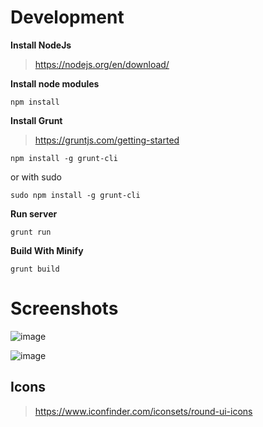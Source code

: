 # Development

**Install NodeJs**
> https://nodejs.org/en/download/

**Install node modules**
```
npm install
```

**Install Grunt**
> https://gruntjs.com/getting-started
```
npm install -g grunt-cli
```
or with sudo
```
sudo npm install -g grunt-cli
```

**Run server**
```
grunt run
```

**Build With Minify**
```
grunt build
```

# Screenshots

![image](https://user-images.githubusercontent.com/31927632/127630897-0863b624-6b18-4800-85f0-aa686a09b58e.png)

![image](https://user-images.githubusercontent.com/31927632/127630927-f410d72e-c5f7-4b61-8058-969df88d20c5.png)


## Icons
> https://www.iconfinder.com/iconsets/round-ui-icons
